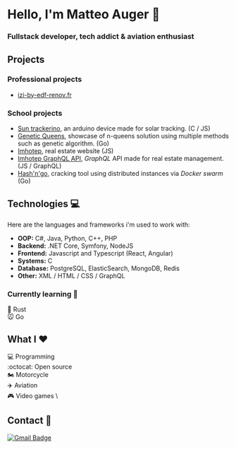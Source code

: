 # Hello, I'm Matteo Auger 👋
### Fullstack developer, tech addict & aviation enthusiast
## Projects

### Professional projects

- [izi-by-edf-renov.fr](https://www.izi-by-edf-renov.fr/)

### School projects 

- [Sun trackerino](https://github.com/matteoauger/sun-trackerino), an arduino device made for solar tracking. (C / JS)
- [Genetic Queens](https://github.com/matteoauger/genetic-queens), showcase of n-queens solution using multiple methods such as genetic algorithm. (Go)
- [Imhotep](https://github.com/matteoauger/imhotep), real estate website (JS)
- [Imhotep GraphQL API](https://github.com/matteoauger/imhotep-graphql-api), *GraphQL* API made for real estate management. (JS / GraphQL)
- [Hash'n'go](https://github.com/matteoauger/hash-n-go), cracking tool using distributed instances via *Docker swarm* (Go)

## Technologies :computer:

Here are the languages and frameworks i'm used to work with:
* **OOP:** C#, Java, Python, C++, PHP
* **Backend:** .NET Core, Symfony, NodeJS
* **Frontend:** Javascript and Typescript (React, Angular)
* **Systems:**  C
* **Database:** PostgreSQL, ElasticSearch, MongoDB, Redis
* **Other:** XML / HTML / CSS / GraphQL

### Currently learning :brain:

:crab: Rust \
:mouse: Go 

## What I :heart:
:computer: Programming \
:octocat: Open source \
:motorcycle: Motorcycle \
:airplane: Aviation \
:video_game: Video games \

## Contact :email:
 [![Gmail Badge](https://img.shields.io/badge/-matteo.auger@protonmail.com-c14438?style=flat-square&logo=Gmail&logoColor=white&link=mailto:Email)](mailto:matteo.auger@protonmail.com)
